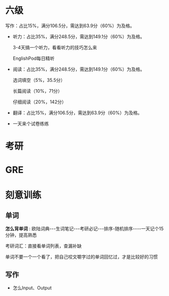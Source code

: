 



# 六级
​​写作​​：占比15%，满分106.5分，需达到63.9分（60%）为及格。

* ​​听力​​：占比35%，满分248.5分，需达到149.1分（60%）为及格。

    3-4天搞一个听力，看看听力的技巧怎么来

    EnglishPod每日精听

* ​​阅读​​：占比35%，满分248.5分，需达到149.1分（60%）为及格。

    选词填空（5%，35.5分）

    长篇阅读（10%，71分）

    仔细阅读（20%，142分）

* ​​翻译​​：占比15%，满分106.5分，需达到63.9分（60%）为及格。

* 一天来个试卷练练

# 考研

# GRE

# 刻意训练
## 单词
**怎么背单词**
: 欧陆词典---生词笔记---考研必记---排序-随机排序----一天记个15分钟，提高熟悉


考研词汇：直接看单词列表，查漏补缺


单词不要一个一个看了，把自己咬文嚼字过的单词回忆过，才是比较好的习惯

## 写作
* 怎么Input、Output